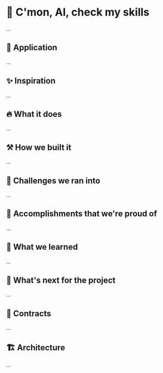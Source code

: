 # 🤹 C'mon, AI, check my skills

...

## 🔗 Application

...

## ✨ Inspiration

...

## 🔥 What it does

...

## ⚒️ How we built it

...

## 🗻 Challenges we ran into

...

## 💪 Accomplishments that we're proud of

...

## 🧠 What we learned

...

## 🚀 What's next for the project

...

## 📃 Contracts

...

## 🏗️ Architecture

...